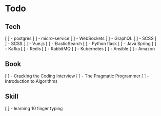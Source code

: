 # Todo

## Tech

[ ] - postgres
[ ] - micro-service
[ ] - WebSockets
[ ] - GraphQL
[ ] - SCSS
[ ] - SCSS
[ ] - Vue.js
[ ] - ElasticSearch
[ ] - Python flask
[ ] - Java Spring
[ ] - Kafka
[ ] - Redis
[ ] - RabbitMQ
[ ] - Kubernetes
[ ] - Ansible
[ ] - Amazon

## Book

[ ] - Cracking the Coding Interview
[ ] - The Pragmatic Programmer
[ ] - Introduction to Algorithms

## Skill

[ ] - learning 10 finger typing
